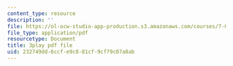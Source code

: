 ```yaml
---
content_type: resource
description: ''
file: https://ol-ocw-studio-app-production.s3.amazonaws.com/courses/7-014-introductory-biology-spring-2005/232749dd6ccfe9c881cf9cf79c07a8ab_40Sum5KfG1Q.pdf
file_type: application/pdf
resourcetype: Document
title: 3play pdf file
uid: 232749dd-6ccf-e9c8-81cf-9cf79c07a8ab
---
```

